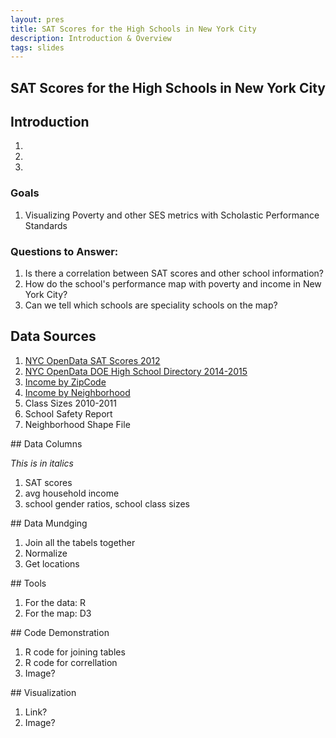 ```yaml
---
layout: pres
title: SAT Scores for the High Schools in New York City
description: Introduction & Overview
tags: slides
---
```


<section>

# SAT Scores for the High Schools in New York City

</section>


<section>

# Introduction 

1. 
1. 
1. 

</section>


<section>

### Goals
1. Visualizing Poverty and other SES metrics with Scholastic Performance Standards

### Questions to Answer: 
1. Is there a correlation between SAT scores and other school information?
1. How do the school's performance map with poverty and income in New York City?
1. Can we tell which schools are speciality schools on the map?

</section>



<section>

# Data Sources 

1. [NYC OpenData SAT Scores 2012](https://data.cityofnewyork.us/Education/SAT-Results/f9bf-2cp4)
1. [NYC OpenData DOE High School Directory 2014-2015](https://data.cityofnewyork.us/Education/DOE-High-School-Directory-2014-2015/n3p6-zve2)
1. [Income by ZipCode](http://zipatlas.com/us/city-comparison/median-household-income.html)
1. [Income by Neighborhood](http://furmancenter.org/research/sonychan/2013-state-of-new-york-citys-housing-and-neighborhoods-report)
1. Class Sizes 2010-2011
1. School Safety Report
1. Neighborhood Shape File

</section>


<section>
## Data Columns

_This is in italics_

1. SAT scores 
1. avg household income
1. school gender ratios, school class sizes

</section>

<section>
## Data Mundging

1. Join all the tabels together
1. Normalize
1. Get locations

</section>


<section>
## Tools

1. For the data: R
2. For the map: D3

</section>

<section>
## Code Demonstration

1. R code for joining tables
1. R code for correllation 
1. Image? 

</section>



<section>
## Visualization

1. Link?
1. Image? 

</section>




